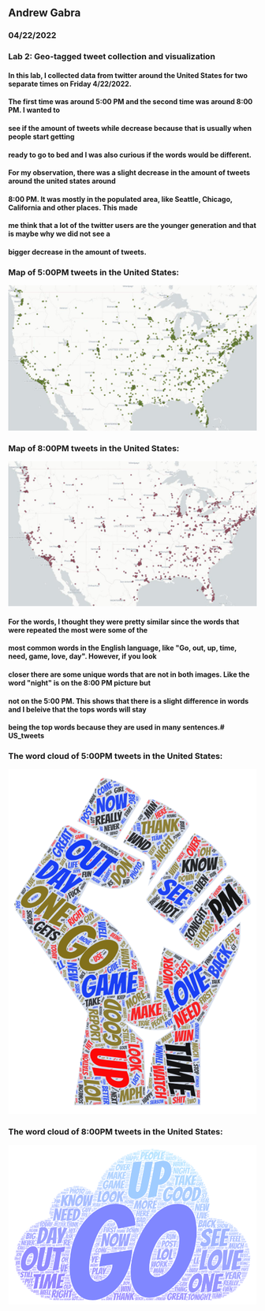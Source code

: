 ## Andrew Gabra
### 04/22/2022
### Lab 2: Geo-tagged tweet collection and visualization

#### In this lab, I collected data from twitter around the United States for two separate times on Friday 4/22/2022.
#### The first time was around 5:00 PM and the second time was around 8:00 PM. I wanted to 
#### see if the amount of tweets while decrease because that is usually when people start getting 
#### ready to go to bed and I was also curious if the words would be different.

#### For my observation, there was a slight decrease in the amount of tweets around the united states around 
#### 8:00 PM. It was mostly in the populated area, like Seattle, Chicago, California and other places. This made 
#### me think that a lot of the twitter users are the younger generation and that is maybe why we did not see a 
#### bigger decrease in the amount of tweets.

### Map of 5:00PM tweets in the United States: 
![ScreenShot](/img/screenshot_of_map-1.jpeg)

### Map of 8:00PM tweets in the United States: 
![ScreenShot](/img/screenshot_of_map-2.jpeg)


#### For the words, I thought they were pretty similar since the words that were repeated the most were some of the 
#### most common words in the English language, like "Go, out, up, time, need, game, love, day". However, if you look 
#### closer there are some unique words that are not in both images. Like the word "night" is on the 8:00 PM picture but 
#### not on the 5:00 PM. This shows that there is a slight difference in words and I beleive that the tops words will stay 
#### being the top words because they are used in many sentences.# US_tweets

### The word cloud of 5:00PM tweets in the United States:
![ScreenShot](/img/screenshot_of_word_cloud1.png)


### The word cloud of 8:00PM tweets in the United States:
![ScreenShot](/img/screenshot_of_word_cloud2.png)




